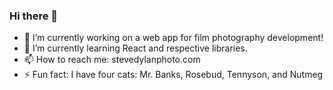 ### Hi there 👋

- 🔭 I’m currently working on a web app for film photography development!
- 🌱 I’m currently learning React and respective libraries.
- 📫 How to reach me: stevedylanphoto.com
- ⚡ Fun fact: I have four cats: Mr. Banks, Rosebud, Tennyson, and Nutmeg 
